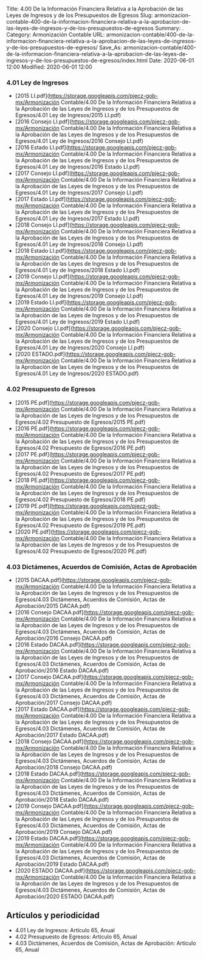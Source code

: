 Title: 4.00 De la Información Financiera Relativa a la Aprobación de las Leyes de Ingresos y de los Presupuestos de Egresos
Slug: armonizacion-contable-400-de-la-informacion-financiera-relativa-a-la-aprobacion-de-las-leyes-de-ingresos-y-de-los-presupuestos-de-egresos
Summary: .
Category: Armonización Contable
URL: armonizacion-contable/400-de-la-informacion-financiera-relativa-a-la-aprobacion-de-las-leyes-de-ingresos-y-de-los-presupuestos-de-egresos/
Save_As: armonizacion-contable/400-de-la-informacion-financiera-relativa-a-la-aprobacion-de-las-leyes-de-ingresos-y-de-los-presupuestos-de-egresos/index.html
Date: 2020-06-01 12:00
Modified: 2020-06-01 12:00


 



### 4.01 Ley de Ingresos


* [2015 LI.pdf](https://storage.googleapis.com/pjecz-gob-mx/Armonización Contable/4.00 De la Información Financiera Relativa a la Aprobación de las Leyes de Ingresos y de los Presupuestos de Egresos/4.01 Ley de Ingresos/2015 LI.pdf)
* [2016 Consejo LI.pdf](https://storage.googleapis.com/pjecz-gob-mx/Armonización Contable/4.00 De la Información Financiera Relativa a la Aprobación de las Leyes de Ingresos y de los Presupuestos de Egresos/4.01 Ley de Ingresos/2016 Consejo LI.pdf)
* [2016 Estado LI.pdf](https://storage.googleapis.com/pjecz-gob-mx/Armonización Contable/4.00 De la Información Financiera Relativa a la Aprobación de las Leyes de Ingresos y de los Presupuestos de Egresos/4.01 Ley de Ingresos/2016 Estado LI.pdf)
* [2017 Consejo LI.pdf](https://storage.googleapis.com/pjecz-gob-mx/Armonización Contable/4.00 De la Información Financiera Relativa a la Aprobación de las Leyes de Ingresos y de los Presupuestos de Egresos/4.01 Ley de Ingresos/2017 Consejo LI.pdf)
* [2017 Estado LI.pdf](https://storage.googleapis.com/pjecz-gob-mx/Armonización Contable/4.00 De la Información Financiera Relativa a la Aprobación de las Leyes de Ingresos y de los Presupuestos de Egresos/4.01 Ley de Ingresos/2017 Estado LI.pdf)
* [2018 Consejo LI.pdf](https://storage.googleapis.com/pjecz-gob-mx/Armonización Contable/4.00 De la Información Financiera Relativa a la Aprobación de las Leyes de Ingresos y de los Presupuestos de Egresos/4.01 Ley de Ingresos/2018 Consejo LI.pdf)
* [2018 Estado LI.pdf](https://storage.googleapis.com/pjecz-gob-mx/Armonización Contable/4.00 De la Información Financiera Relativa a la Aprobación de las Leyes de Ingresos y de los Presupuestos de Egresos/4.01 Ley de Ingresos/2018 Estado LI.pdf)
* [2019 Consejo LI.pdf](https://storage.googleapis.com/pjecz-gob-mx/Armonización Contable/4.00 De la Información Financiera Relativa a la Aprobación de las Leyes de Ingresos y de los Presupuestos de Egresos/4.01 Ley de Ingresos/2019 Consejo LI.pdf)
* [2019 Estado LI.pdf](https://storage.googleapis.com/pjecz-gob-mx/Armonización Contable/4.00 De la Información Financiera Relativa a la Aprobación de las Leyes de Ingresos y de los Presupuestos de Egresos/4.01 Ley de Ingresos/2019 Estado LI.pdf)
* [2020 Consejo LI.pdf](https://storage.googleapis.com/pjecz-gob-mx/Armonización Contable/4.00 De la Información Financiera Relativa a la Aprobación de las Leyes de Ingresos y de los Presupuestos de Egresos/4.01 Ley de Ingresos/2020 Consejo LI.pdf)
* [2020 ESTADO.pdf](https://storage.googleapis.com/pjecz-gob-mx/Armonización Contable/4.00 De la Información Financiera Relativa a la Aprobación de las Leyes de Ingresos y de los Presupuestos de Egresos/4.01 Ley de Ingresos/2020 ESTADO.pdf)


### 4.02 Presupuesto de Egresos


* [2015 PE.pdf](https://storage.googleapis.com/pjecz-gob-mx/Armonización Contable/4.00 De la Información Financiera Relativa a la Aprobación de las Leyes de Ingresos y de los Presupuestos de Egresos/4.02 Presupuesto de Egresos/2015 PE.pdf)
* [2016 PE.pdf](https://storage.googleapis.com/pjecz-gob-mx/Armonización Contable/4.00 De la Información Financiera Relativa a la Aprobación de las Leyes de Ingresos y de los Presupuestos de Egresos/4.02 Presupuesto de Egresos/2016 PE.pdf)
* [2017 PE.pdf](https://storage.googleapis.com/pjecz-gob-mx/Armonización Contable/4.00 De la Información Financiera Relativa a la Aprobación de las Leyes de Ingresos y de los Presupuestos de Egresos/4.02 Presupuesto de Egresos/2017 PE.pdf)
* [2018 PE.pdf](https://storage.googleapis.com/pjecz-gob-mx/Armonización Contable/4.00 De la Información Financiera Relativa a la Aprobación de las Leyes de Ingresos y de los Presupuestos de Egresos/4.02 Presupuesto de Egresos/2018 PE.pdf)
* [2019 PE.pdf](https://storage.googleapis.com/pjecz-gob-mx/Armonización Contable/4.00 De la Información Financiera Relativa a la Aprobación de las Leyes de Ingresos y de los Presupuestos de Egresos/4.02 Presupuesto de Egresos/2019 PE.pdf)
* [2020 PE.pdf](https://storage.googleapis.com/pjecz-gob-mx/Armonización Contable/4.00 De la Información Financiera Relativa a la Aprobación de las Leyes de Ingresos y de los Presupuestos de Egresos/4.02 Presupuesto de Egresos/2020 PE.pdf)


### 4.03 Dictámenes, Acuerdos de Comisión, Actas de Aprobación


* [2015 DACAA.pdf](https://storage.googleapis.com/pjecz-gob-mx/Armonización Contable/4.00 De la Información Financiera Relativa a la Aprobación de las Leyes de Ingresos y de los Presupuestos de Egresos/4.03 Dictámenes, Acuerdos de Comisión, Actas de Aprobación/2015 DACAA.pdf)
* [2016 Consejo DACAA.pdf](https://storage.googleapis.com/pjecz-gob-mx/Armonización Contable/4.00 De la Información Financiera Relativa a la Aprobación de las Leyes de Ingresos y de los Presupuestos de Egresos/4.03 Dictámenes, Acuerdos de Comisión, Actas de Aprobación/2016 Consejo DACAA.pdf)
* [2016 Estado DACAA.pdf](https://storage.googleapis.com/pjecz-gob-mx/Armonización Contable/4.00 De la Información Financiera Relativa a la Aprobación de las Leyes de Ingresos y de los Presupuestos de Egresos/4.03 Dictámenes, Acuerdos de Comisión, Actas de Aprobación/2016 Estado DACAA.pdf)
* [2017 Consejo DACAA.pdf](https://storage.googleapis.com/pjecz-gob-mx/Armonización Contable/4.00 De la Información Financiera Relativa a la Aprobación de las Leyes de Ingresos y de los Presupuestos de Egresos/4.03 Dictámenes, Acuerdos de Comisión, Actas de Aprobación/2017 Consejo DACAA.pdf)
* [2017 Estado DACAA.pdf](https://storage.googleapis.com/pjecz-gob-mx/Armonización Contable/4.00 De la Información Financiera Relativa a la Aprobación de las Leyes de Ingresos y de los Presupuestos de Egresos/4.03 Dictámenes, Acuerdos de Comisión, Actas de Aprobación/2017 Estado DACAA.pdf)
* [2018 Consejo DACAA.pdf](https://storage.googleapis.com/pjecz-gob-mx/Armonización Contable/4.00 De la Información Financiera Relativa a la Aprobación de las Leyes de Ingresos y de los Presupuestos de Egresos/4.03 Dictámenes, Acuerdos de Comisión, Actas de Aprobación/2018 Consejo DACAA.pdf)
* [2018 Estado DACAA.pdf](https://storage.googleapis.com/pjecz-gob-mx/Armonización Contable/4.00 De la Información Financiera Relativa a la Aprobación de las Leyes de Ingresos y de los Presupuestos de Egresos/4.03 Dictámenes, Acuerdos de Comisión, Actas de Aprobación/2018 Estado DACAA.pdf)
* [2019 Consejo DACAA.pdf](https://storage.googleapis.com/pjecz-gob-mx/Armonización Contable/4.00 De la Información Financiera Relativa a la Aprobación de las Leyes de Ingresos y de los Presupuestos de Egresos/4.03 Dictámenes, Acuerdos de Comisión, Actas de Aprobación/2019 Consejo DACAA.pdf)
* [2019 Estado DACAA.pdf](https://storage.googleapis.com/pjecz-gob-mx/Armonización Contable/4.00 De la Información Financiera Relativa a la Aprobación de las Leyes de Ingresos y de los Presupuestos de Egresos/4.03 Dictámenes, Acuerdos de Comisión, Actas de Aprobación/2019 Estado DACAA.pdf)
* [2020 ESTADO DACAA.pdf](https://storage.googleapis.com/pjecz-gob-mx/Armonización Contable/4.00 De la Información Financiera Relativa a la Aprobación de las Leyes de Ingresos y de los Presupuestos de Egresos/4.03 Dictámenes, Acuerdos de Comisión, Actas de Aprobación/2020 ESTADO DACAA.pdf)


## Artículos y periodicidad

- 4.01 Ley de Ingresos: Artículo 65, Anual
- 4.02 Presupuesto de Egresos: Artículo 65, Anual
- 4.03 Dictámenes, Acuerdos de Comisión, Actas de Aprobación: Artículo 65, Anual



